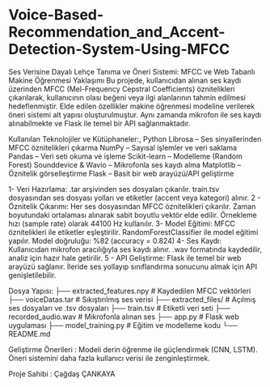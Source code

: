 # Voice-Based-Recommendation_and_Accent-Detection-System-Using-MFCC

Ses Verisine Dayalı Lehçe Tanıma ve Öneri Sistemi: MFCC ve Web Tabanlı Makine Öğrenmesi Yaklaşımı
Bu projede, kullanıcıdan alınan ses kaydı üzerinden MFCC (Mel-Frequency Cepstral Coefficients) öznitelikleri çıkarılarak, kullanıcının olası beğeni veya ilgi alanlarının tahmin edilmesi hedeflenmiştir.
Elde edilen özellikler makine öğrenmesi modeline verilerek öneri sistemi alt yapısı oluşturulmuştur. Aynı zamanda mikrofon ile ses kaydı alınabilmekte ve Flask ile temel bir API sağlanmaktadır.

Kullanılan Teknolojiler ve Kütüphaneler:,
Python
Librosa – Ses sinyallerinden MFCC öznitelikleri çıkarma
NumPy – Sayısal işlemler ve veri saklama
Pandas – Veri seti okuma ve işleme
Scikit-learn – Modelleme (Random Forest)
Sounddevice & Wavio – Mikrofonla ses kaydı alma
Matplotlib – Öznitelik görselleştirme
Flask – Basit bir web arayüzü/API geliştirme

1- Veri Hazırlama: .tar arşivinden ses dosyaları çıkarılır. train.tsv dosyasından ses dosyası yolları ve etiketler (accent veya kategori) alınır.
2 - Öznitelik Çıkarımı: Her ses dosyasından MFCC öznitelikleri çıkarılır. Zaman boyutundaki ortalaması alınarak sabit boyutlu vektör elde edilir. Örnekleme hızı (sample rate) olarak 44100 Hz kullanılır.
3- Model Eğitimi: MFCC öznitelikleri ile etiketler eşleştirilir. RandomForestClassifier ile model eğitimi yapılır. Model doğruluğu: %82 (accuracy = 0.824)
4- Ses Kaydı: Kullanıcıdan mikrofon aracılığıyla ses kaydı alınır. .wav formatında kaydedilir, analiz için hazır hale getirilir.
5 - API Geliştirme: Flask ile temel bir web arayüzü sağlanır. İleride ses yollayıp sınıflandırma sonucunu almak için API genişletilebilir.

Dosya Yapısı:
├── extracted_features.npy       # Kaydedilen MFCC vektörleri
├── voiceDatas.tar               # Sıkıştırılmış ses verisi
├── extracted_files/             # Açılmış ses dosyaları ve .tsv dosyaları
├── train.tsv                    # Etiketli veri seti
├── recorded_audio.wav           # Mikrofonla alınan ses
├── app.py                       # Flask web uygulaması
├── model_training.py            # Eğitim ve modelleme kodu
└── README.md

Geliştirme Önerileri : 
Modeli derin öğrenme ile güçlendirmek (CNN, LSTM). Öneri sistemini daha fazla kullanıcı verisi ile zenginleştirmek.

Proje Sahibi : Çağdaş ÇANKAYA
